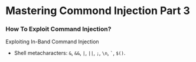 # Mastering Commond Injection Part 3

<h3>How To Exploit Command Injection?</h3>

Exploiting In-Band Command Injection

- Shell metacharacters: ```&```, ```&&```, ```|```, ```||```, ```;```, ```\n```, ``` ` ```, ```$()```.
